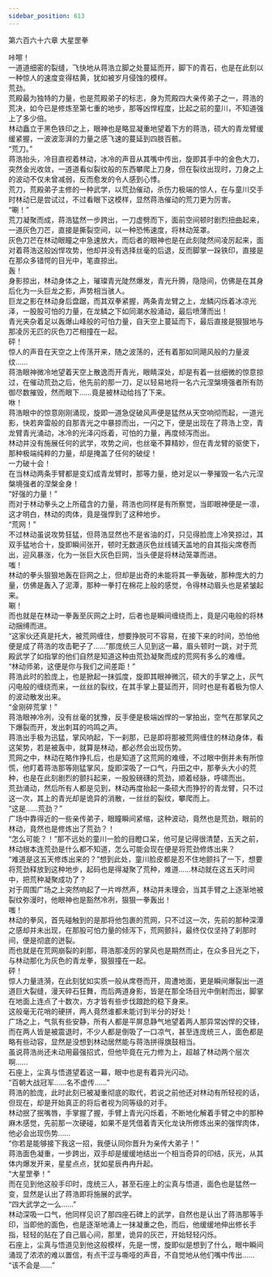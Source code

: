 ```yaml
---
sidebar_position: 613
---
```

 第六百六十六章 大星罡拳


咔嚓！  
一道道细密的裂缝，飞快地从蒋浩立脚之处蔓延而开，脚下的青石，也是在此刻以一种惊人的速度变得枯黄，犹如被岁月侵蚀的模样。  
荒劲。  
荒殿最为独特的力量，也是荒殿弟子的标志，身为荒殿四大亲传弟子之一，蒋浩的荒决，如今已是修炼至第七重的地步，那等凶悍程度，比起之前的童川，不知道强上了多少倍。  
林动矗立于黑色铁印之上，眼神也是略显凝重地望着下方的蒋浩，硕大的青龙臂缓缓紧握，一波波澎湃的力量之感飞速的蔓延到四肢百骸。  
“荒刀。”  
蒋浩抬头，冷目直视着林动，冰冷的声音从其嘴中传出，旋即其手中的金色大刀，突然金光收敛，一道道看似裂纹般的东西攀爬上刀身，但在裂纹出现时，刀身之上的波动不仅未曾减弱，反而愈发的令人感到心悸。  
荒刀，荒殿弟子主修的一种武学，以荒劲催动，杀伤力极端的惊人，在与童川交手时林动已是尝试过，不过看眼下这模样，显然蒋浩催动的荒刀更为厉害。  
“唰！”  
荒刀凝聚而成，蒋浩猛然一步跨出，一刀虚劈而下，面前空间顿时剧烈扭曲起来，一道灰色刀芒，直接是撕裂空间，以一种恐怖速度，将林动笼罩。  
灰色刀芒在林动眼瞳之中急速放大，而后者的眼神也是在此刻陡然间凌厉起来，面对着蒋浩这般凶悍攻势，他却并没有选择丝毫的后退，反而脚掌一跺铁印，直接是在那众多错愕的目光中，笔直掠出。  
轰！  
身影掠出，林动身体之上，璀璨青光陡然爆发，青光升腾，隐隐间，仿佛是在其身后化为一头巨龙之影，声势相当骇人。  
巨龙之影在林动身后盘踞，而其双拳紧握，两条青龙臂之上，龙鳞闪烁着冰凉光泽，一股股可怕的力量，在龙鳞之下如同潮水般涌动，最后喷薄而出！  
青光夹杂着足以轰爆山峰般的可怕力量，自天空上蔓延而下，最后直接是狠狠地与那凌厉无匹的灰色刀芒相撞在一起。  
砰！  
惊人的声音在天空之上传荡开来，随之波荡的，还有着那如同飓风般的力量波纹……  
蒋浩眼神微冷地望着天空上散逸而开青光，眼睛深处，却是有着一丝细微的惊意掠过，在催动荒劲之后，他先前的那一刀，足以轻易地将一名六元涅槃境强者所有防御尽数摧毁，然而眼下……竟是被林动给挡了下来。  
咻！  
蒋浩眼中的惊意刚刚涌现，旋即一道急促破风声便是猛然从天空响彻而起，一道光影，快若奔雷般的自那青光之中暴掠而出，一闪之下，便是出现在了蒋浩上空，青龙臂青光涌动，冰冷的光泽闪烁着，可怕的力量，再度倾泻而出。  
林动并没有施展任何的武学，攻势之间，也丝毫不算精妙，但在青龙臂的驱使下，那种极端纯粹的力量，却是掩盖了任何的破绽！  
一力破十会！  
在当林动两条手臂都是变幻成青龙臂时，那等力量，绝对足以一拳摧毁一名六元涅槃境强者的涅槃金身！  
“好强的力量！”  
而对于林动拳头之上所蕴含的力量，蒋浩也同样是有所察觉，当即眼神便是一凛，这才明白，林动的肉体，竟是强悍到了这种地步。  
“荒网！”  
不过林动虽说攻势狂猛，但蒋浩显然也不是省油的灯，只见得脸庞上冷笑掠过，其双手猛地合十，旋即瞬间张开，顿时无数道灰色丝线铺天盖地的自其指尖席卷而出，迎风暴涨，化为一张巨大灰色巨网，当头便是将林动笼罩而进。  
嗤！  
林动的拳头狠狠地轰在巨网之上，但却是出奇的未能将其一拳轰破，那种庞大的力量，仿佛是轰入了泥潭，那种一拳打在棉花上般的感觉，令得林动眉头也是紧皱起来。  
唰！  
而也就是在林动一拳轰至灰网之上时，后者也是瞬间缠绕而上，竟是闪电般的将林动捆缚而进。  
“这家伙还真是托大，被荒网缠住，想要挣脱可不容易，在接下来的时间，恐怕他便是成了蒋浩的攻击靶子了……”那庞统三人见到这一幕，眉头顿时一跳，对于荒殿武学了如指掌的他们自然是知道这种由荒劲凝聚而成的荒网有多么的难缠。  
“林动师弟，这便是你与我们之间差距！”  
蒋浩此时的脸庞上，也是掀起一抹弧度，旋即其眼神微沉，硕大的手掌之上，灰气闪电般的缠绕而来，一丝丝的裂纹，在其手掌上蔓延而开，同时也是有着极为惊人的波动散发出来。  
“金刚碎荒掌！”  
蒋浩眼神冷冽，没有丝毫的犹豫，反手便是极端凶悍的一掌拍出，空气在那掌风之下爆裂而开，发出刺耳的呜鸣之声。  
蒋浩出手极为迅猛，掌风响起，下一刹那，已是即将那被荒网缠住的林动身体，看这架势，若是被轰中，就算是林动，都必然会出现伤势。  
荒网之中，林动在略作挣扎后，也是知道了这荒网的难缠，不过眼中倒并未有所惊慌，他盯着蒋浩那等刚猛掌风，旋即深吸了一口气，丹田之中，那拳头大小的荒种，也是在此刻剧烈的颤抖起来，一股股磅礴的荒劲，顺着经脉，呼啸而出。  
荒劲涌动，然后所有人都是见到，林动再度抬起一条硕大而狰狞的青龙臂，只不过这一次，其上的青光却是诡异的消散，一丝丝的裂纹，攀爬而上。  
“这是……荒劲？”  
广场中靠得近的一些亲传弟子，眼瞳瞬间紧缩，这种波动，竟然也是荒劲，眼前的林动，竟然也是修炼出了荒劲？！  
“怎么可能？！”那不远处的童川一脸的目瞪口呆，他可是记得很清楚，五天之前，林动根本连荒劲是什么都不知道，怎么可能会现在便是将荒劲修炼出来？  
“难道是这五天修炼出来的？”想到此处，童川脸皮都是忍不住地颤抖了一下，想要将荒劲释放到这种地步，起码也是得凝聚了荒种，难道……林动就在这五天时间中，把荒种凝聚成功了？  
对于周围广场之上突然响起了一片哗然声，林动并未理会，当其手臂之上逐渐地被裂纹弥漫时，他眼神也是豁然冷冽，狠狠一拳轰出！  
嗤！  
林动的拳风，首先碰触到的是那将他包裹的荒网，只不过这一次，先前的那种深潭之感却并未出现，在那股可怕力量的倾泻下，荒网颤抖，最终仅仅坚持了刹那时间，便是彻底的迸裂。  
而也就是在荒网崩裂的刹那，蒋浩那凌厉的掌风也是期然而止，在众多目光之下，与林动那化为灰色的青龙拳，狠狠撞在一起。  
砰！  
惊人力量涟漪，在此刻犹如实质一般从席卷而开，周遭地面，更是瞬间爆裂出一道道巨大裂缝，漫天碎石狂舞，而后两道身影，皆是在那全场目光中倒射而出，脚掌在地面上连点了十数次，方才皆有些步伐踉跄的稳下身来。  
这般毫无花哨的硬拼，两人竟然谁都未能讨到半分的好处！  
广场之上，气氛有些安静，所有人都是平屏息静气地望着两人那异常凶悍的交锋，而在两人皆是被震退时，不少人都是倒吸了一口凉气，甚至连庞统三人，面色都是略有些动容，显然是没想到林动居然能与蒋浩拼得旗鼓相当。  
虽说蒋浩尚还未动用最强招式，但他毕竟在元力修为上，超越了林动两个层次啊……  
石座上，尘真与悟道望着这一幕，眼中也是有着异光闪动。  
“百朝大战冠军……名不虚传……”  
蒋浩的脸庞，此时此刻已被凝重彻底的取代，若说之前他还对林动有所轻视的话，但现在，却是开始真正的将后者视为同等级的对手。  
林动抿了抿嘴唇，手掌握了握，手臂上青光闪烁着，不断地化解着手臂之中的那种麻木感觉，先前那一次硬碰，如果不是凭借着青天化龙诀所修炼出来的强悍肉体，他必会出现伤势……  
“你若是能够接下我这一招，我便认同你晋升为亲传大弟子！”  
蒋浩面色凝重，一步跨出，双手却是缓缓地结出一个相当奇异的印结，灰光，从其体内爆发开来，星星点点，犹如星辰冉冉升起。  
“大星罡拳！”  
而在见到他这般手印时，庞统三人，甚至石座上的尘真与悟道，面色也是猛然一变，显然是认出了蒋浩即将施展的武学。  
“四大武学之一么……”  
林动深吸一口气，他同样见识了那四座石碑上的武学，自然也是认出了蒋浩那等手印，当即他的面色，也是逐渐地涌上一抹凝重之色，而后，他缓缓地伸出修长手指，轻轻的贴在了自己眉心间，那里，诡异的灰芒，开始轻轻闪烁。  
石座上，尘真与悟道见到他这般模样，先是一愣，旋即似是想到了什么，眼中瞬间涌现了浓浓的难以置信，有点干涩与嘶哑的声音，不自觉地从他们嘴中传出……  
“该不会是……”  
  
  
